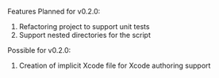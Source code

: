 Features Planned for v0.2.0:

  1. Refactoring project to support unit tests
  2. Support nested directories for the script

Possible for v0.2.0:

  1. Creation of implicit Xcode file for Xcode authoring support
 